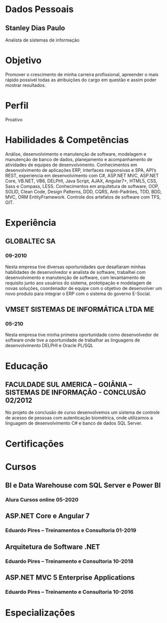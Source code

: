 # Dados Pessoais
## Stanley Dias Paulo
Analista de sistemas de informação

# Objetivo
Promover o crescimento de minha carreira profissional, apreender o mais rápido possível todas as atribuições do cargo em questão e assim poder mostrar resultados.

# Perfil
Proativo

# Habilidades & Competências
Análise, desenvolvimento e manutenção de software, modelagem e manutenção de banco de dados, planejamento e acompanhamento de atividades de equipes de desenvolvimento. 
Conhecimentos em desenvolvimento de aplicações ERP, interfaces responsivas e SPA, API’s REST, experiencia em desenvolvimento com C#, ASP.NET MVC, ASP.NET Core, VB.NET, VB6, DELPHI, Java Script, AJAX, Angular7+, HTML5, CSS, Sass e Compass, LESS. 
Conhecimentos em arquitetura de software, OOP, SOLID, Clean Code, Design Patterns, DDD, CQRS, Anti-Padrões, TDD, BDD, MVC, ORM EntityFramework.
Controle dos artefatos de software com TFS, GIT.

# Experiência
## GLOBALTEC SA
### 09-2010
Nesta empresa tive diversas oportunidades que desafiaram minhas habilidades de desenvolvedor e analista de software, trabalhei com desenvolvimento e manutenção de software, com levantamento de requisito junto aos usuários do sistema, prototipação e modelagem de novas soluções, coordenador de equipe com o objetivo de desenvolver um novo produto para integrar o ERP com o sistema do governo E-Social.

## VMSET SISTEMAS DE INFORMÁTICA LTDA ME
### 05-210
Nesta empresa tive minha primeira oportunidade como desenvolvedor de software onde tive a oportunidade de trabalhar as linguagens de desenvolvimento DELPHI e Oracle PL/SQL

# Educação
## FACULDADE SUL AMERICA – GOIÂNIA – SISTEMAS DE INFORMAÇÃO - CONCLUSÃO 02/2012
No projeto de conclusão de curso desenvolvemos um sistema de controle de acesso de pessoas com autenticação biométrica, onde utilizamos a linguagem de desenvolvimento C# e banco de dados SQL Server.

# Certificações

# Cursos
## BI e Data Warehouse com SQL Server e Power BI 
### Alura Cursos online 05-2020
## ASP.NET Core e Angular 7 
### Eduardo Pires – Treinamentos e Consultoria 01-2019
## Arquitetura de Software .NET
### Eduardo Pires – Treinamento e Consultoria 10-2018
## ASP.NET MVC 5 Enterprise Applications 
### Eduardo Pires – Treinamento e Consultoria 10-2016

# Especializações
